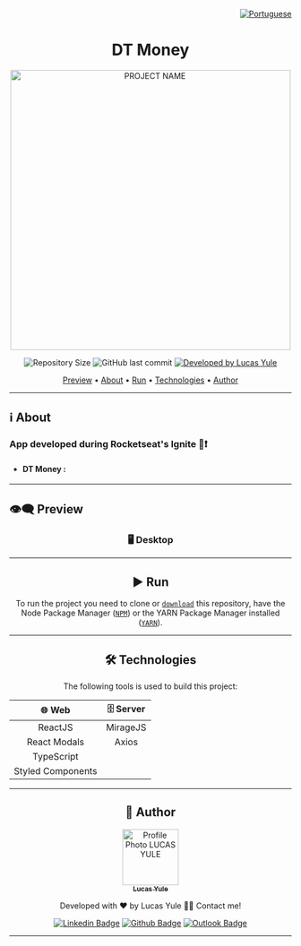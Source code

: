 <div align="right">
  
   [![Portuguese](https://www.countryflags.io/br/flat/32.png)](README.md)
  
</div>
<h1 align="center">
  DT Money
</h1>

<p align="center">
  <img alt="PROJECT NAME" src=".github/Capa.png" width="500px"/>
</p>

<p align="center"> 
  <img alt="Repository Size" src="https://img.shields.io/github/repo-size/lucasyule2212/DT-Money-App?color=3498db&style=for-the-badge">
  <img alt="GitHub last commit" src="https://img.shields.io/github/last-commit/lucasyule2212/DT-Money-App?color=3498db&style=for-the-badge">
  <a href="https://github.com/lucasyule2212">
    <img alt="Developed by Lucas Yule" src="https://img.shields.io/badge/Developer-Lucas_Yule-%3498db?color=3498db&style=for-the-badge">
  </a>
</p>

<p align="center">
 <a href="#eye_speech_bubble-preview">Preview</a> •
 <a href="#information_source-about">About</a> •
 <a href="#arrow_forward-run">Run</a> •
 <a href="#hammer_and_wrench-technologies">Technologies</a> •
 <a href="#boy-author">Author</a> 
</p>

---
## :information_source: About
### App developed during Rocketseat's Ignite :rocket::exclamation:

- #### DT Money :
---
## :eye_speech_bubble: **Preview**

<div align="center">

### :desktop_computer: Desktop
 
  <div>
    <kbd></kbd>  
  </div>
  
---
## :arrow_forward: **Run**

To run the project you need to clone or [`download`](https://github.com/lucasyule2212/DT-Money-App/archive/main.zip) this repository, have the Node Package Manager ([`NPM`](https://www.npmjs.com/get-npm)) or the YARN Package Manager installed ([`YARN`](https://yarnpkg.com/getting-started)).

---
## :hammer_and_wrench: **Technologies**

The following tools is used to build this project:

<div align="center">

|:globe_with_meridians: Web|:file_cabinet: Server|
|:---:|:---:|
|ReactJS|MirageJS|
|React Modals|Axios|
|TypeScript|
|Styled Components|
  

</div>

---
## :boy: **Author**

<div align="center">

<a href="https://github.com/lucasyule2212">
 <img src="https://avatars1.githubusercontent.com/u/9919?s=200&v=4" width="100px;" alt="Profile Photo LUCAS YULE"/>
 <br/>
 <sub><b>Lucas Yule</b></sub>
</a>

Developed with ❤️ by Lucas Yule 👋🏽 Contact me!

[![Linkedin Badge](https://img.shields.io/badge/-LinkedIn-blue?style=flat-square&logo=Linkedin&logoColor=white)](https://www.linkedin.com/in/lucasyulerocha)
[![Github Badge](https://img.shields.io/badge/-GitHub-000?style=flat-square&logo=Github&logoColor=white)](https://github.com/lucasyule2212)
[![Outlook Badge](https://img.shields.io/badge/-EMail-0078d4?style=flat-square&logo=microsoft-outlook&logoColor=white)](mailto:lyrma@cin.ufpe.br)

</div>

---
